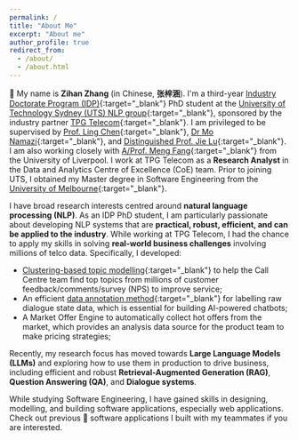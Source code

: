 ```yaml
---
permalink: /
title: "About Me"
excerpt: "About me"
author_profile: true
redirect_from: 
  - /about/
  - /about.html
---
```



👋 My name is **Zihan Zhang** (in Chinese, **张梓涵**). I'm a third-year [Industry Doctorate Program (IDP)](https://www.uts.edu.au/research-and-teaching/graduate-research/future-research-students/uts-research-degrees/industry-doctorate-program){:target="_blank"} PhD student at the [University of Technology Sydney (UTS) NLP group](https://utsnlp.github.io/){:target="_blank"}, sponsored by the industry partner [TPG Telecom](https://www.tpgtelecom.com.au/){:target="_blank"}. I am privileged to be supervised by [Prof. Ling Chen](https://profiles.uts.edu.au/Ling.Chen){:target="_blank"}, [Dr Mo Namazi](https://www.linkedin.com/in/mo-namazi/?originalSubdomain=au){:target="_blank"}, and [Distinguished Prof. Jie Lu](https://profiles.uts.edu.au/Jie.Lu){:target="_blank"}. I am also working closely with [A/Prof. Meng Fang](https://mengf1.github.io/){:target="_blank"} from the University of Liverpool. 
I work at TPG Telecom as a **Research Analyst** in the Data and Analytics Centre of Excellence (CoE) team.
Prior to joining UTS, I obtained my Master degree in Software Engineering from the [University of Melbourne](https://www.unimelb.edu.au/){:target="_blank"}.

I have broad research interests centred around **natural language processing (NLP)**. As an IDP PhD student, I am particularly passionate about developing NLP systems that are **practical, robust, efficient, and can be applied to the industry**.
While working at TPG Telecom, I had the chance to apply my skills in solving **real-world business challenges** involving millions of telco data. Specifically, I developed:

- [Clustering-based topic modelling](https://arxiv.org/abs/2204.09874){:target="_blank"} to help the Call Centre team find top topics from millions of customer feedback/comments/survey (NPS) to improve service;
- An efficient [data annotation method](https://arxiv.org/abs/2310.14513){:target="_blank"} for labelling raw dialogue state data, which is essential for building AI-powered chatbots;
- A Market Offer Engine to automatically collect hot offers from the market, which provides an analysis data source for the product team to make pricing strategies;

Recently, my research focus has moved towards **Large Language Models (LLMs)** and exploring how to use them in production to drive business, including efficient and robust **Retrieval-Augmented Generation (RAG)**, **Question Answering (QA)**, and **Dialogue systems**.

While studying Software Engineering, I have gained skills in designing, modelling, and building software applications, especially web applications. Check out previous 🔨 software applications I built with my teammates if you are interested.

